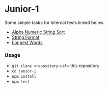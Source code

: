 # Junior-1
Some simple tasks for internal tests linked below.

* [Alpha Numeric String Sort](https://github.com/mre/the-coding-interview/tree/master/problems/alphanumeric-string-sort)
* [String Format](https://github.com/mre/the-coding-interview/tree/master/problems/string-format)
* [Longest Words](https://github.com/mre/the-coding-interview/tree/master/problems/longest-words)

### Usage

* `git clone <repository-url>` this repository
* `cd junior-1`
* `npm install`
* `npm test`
